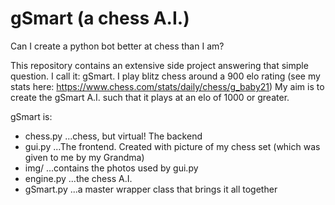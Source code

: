# gSmart (a chess A.I.)

Can I create a python bot better at chess than I am? 

This repository contains an extensive side project answering that simple question. I call it: gSmart.
I play blitz chess around a 900 elo rating (see my stats here: https://www.chess.com/stats/daily/chess/g_baby21)
My aim is to create the gSmart A.I. such that it plays at an elo of 1000 or greater.

gSmart is:
- chess.py    ...chess, but virtual! The backend
- gui.py      ...The frontend. Created with picture of my chess set (which was given to me by my Grandma)
- img/        ...contains the photos used by gui.py
- engine.py   ...the chess A.I.
- gSmart.py   ...a master wrapper class that brings it all together 
